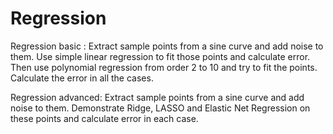# Regression

Regression basic : Extract sample points from a sine curve and add noise to them. Use simple linear regression to fit those points and calculate error. Then use polynomial regression from order 2 to 10 and try to fit the points. Calculate the error in all the cases.

Regression advanced: Extract sample points from a sine curve and add noise to them. Demonstrate Ridge, LASSO and Elastic Net Regression on these points and calculate error in each case.
